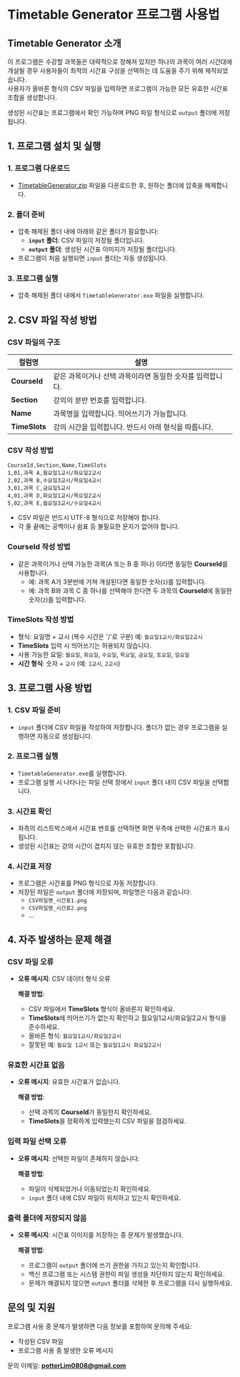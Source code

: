 # Timetable Generator 프로그램 사용법

## Timetable Generator 소개

이 프로그램은 수강할 과목들은 대략적으로 정해져 있지만 하나의 과목이 여러 시간대에 개설될 경우 사용자들이 최적의 시간표 구성을 선택하는 데 도움을 주기 위해 제작되었습니다.  
사용자가 올바른 형식의 CSV 파일을 입력하면 프로그램이 가능한 모든 유효한 시간표 조합을 생성합니다.  

생성된 시간표는 프로그램에서 확인 가능하며 PNG 파일 형식으로 `output` 폴더에 저장됩니다.

## 1. 프로그램 설치 및 실행

### 1. 프로그램 다운로드
- [TimetableGenerator.zip](./TimetableGenerator.zip) 파일을 다운로드한 후, 원하는 폴더에 압축을 해제합니다.

### 2. 폴더 준비
- 압축 해제된 폴더 내에 아래와 같은 폴더가 필요합니다:
  - **`input` 폴더**: CSV 파일이 저장될 폴더입니다.
  - **`output` 폴더**: 생성된 시간표 이미지가 저장될 폴더입니다.
- 프로그램이 처음 실행되면 `input` 폴더는 자동 생성됩니다.

### 3. 프로그램 실행
- 압축 해제된 폴더 내에서 `TimetableGenerator.exe` 파일을 실행합니다.


## 2. CSV 파일 작성 방법

### CSV 파일의 구조

| **컬럼명**    | **설명**                                   |
|---------------|-------------------------------------------|
| **CourseId**  | 같은 과목이거나 선택 과목이라면 동일한 숫자를 입력합니다. |
| **Section**   | 강의의 분반 번호를 입력합니다.               |
| **Name**      | 과목명을 입력합니다. 띄어쓰기가 가능합니다. |
| **TimeSlots** | 강의 시간을 입력합니다. 반드시 아래 형식을 따릅니다. |

### CSV 작성 방법

```
CourseId,Section,Name,TimeSlots
1,01,과목 A,월요일1교시/화요일2교시
2,02,과목 B,수요일3교시/목요일4교시
3,01,과목 C,금요일5교시
4,01,과목 D,화요일1교시/목요일2교시
5,02,과목 E,월요일3교시/수요일4교시
```

- CSV 파일은 반드시 UTF-8 형식으로 저장해야 합니다.
- 각 줄 끝에는 공백이나 쉼표 등 불필요한 문자가 없어야 합니다.

### CourseId 작성 방법
- 같은 과목이거나 선택 가능한 과목(A 또는 B 중 하나) 이라면 동일한 **CourseId**를 사용합니다.
  - 예: 과목 A가 3분반에 거쳐 개설된다면 동일한 숫자(`1`)를 입력합니다.
  - 예: 과목 B와 과목 C 중 하나를 선택해야 한다면 두 과목의 **CourseId**에 동일한 숫자(`2`)를 입력합니다.

### TimeSlots 작성 방법
- 형식: 요일명 + 교시 (복수 시간은 '/'로 구분)
  예: `월요일1교시/화요일2교시`
- **TimeSlots** 입력 시 띄어쓰기는 허용되지 않습니다.
- 사용 가능한 요일: `월요일`, `화요일`, `수요일`, `목요일`, `금요일`, `토요일`, `일요일`
- **시간 형식**: 숫자 + `교시` (예: `1교시`, `2교시`)

## 3. 프로그램 사용 방법

### 1. CSV 파일 준비
- `input` 폴더에 CSV 파일을 작성하여 저장합니다. 폴더가 없는 경우 프로그램을 실행하면 자동으로 생성됩니다.

### 2. 프로그램 실행
- `TimetableGenerator.exe`를 실행합니다.
- 프로그램 실행 시 나타나는 파일 선택 창에서 `input` 폴더 내의 CSV 파일을 선택합니다.

### 3. 시간표 확인
- 좌측의 리스트박스에서 시간표 번호를 선택하면 화면 우측에 선택한 시간표가 표시됩니다.
- 생성된 시간표는 강의 시간이 겹치지 않는 유효한 조합만 포함됩니다.

### 4. 시간표 저장
- 프로그램은 시간표를 PNG 형식으로 자동 저장합니다.
- 저장된 파일은 `output` 폴더에 저장되며, 파일명은 다음과 같습니다:
  - `CSV파일명_시간표1.png`
  - `CSV파일명_시간표2.png`
  - ...

## 4. 자주 발생하는 문제 해결

### CSV 파일 오류
- **오류 메시지**: CSV 데이터 형식 오류

  **해결 방법**:
  - CSV 파일에서 **TimeSlots** 형식이 올바른지 확인하세요.
  - **TimeSlots**에 띄어쓰기가 없는지 확인하고 월요일1교시/화요일2교시 형식을 준수하세요.
  - 올바른 형식: `월요일1교시/화요일2교시`
  - 잘못된 예: `월요일 1교시` 또는 `월요일1교시 화요일2교시`

### 유효한 시간표 없음
- **오류 메시지**: 유효한 시간표가 없습니다.

  **해결 방법**:
  - 선택 과목의 **CourseId**가 동일한지 확인하세요.
  - **TimeSlots**을 정확하게 입력했는지 CSV 파일을 점검하세요.

### 입력 파일 선택 오류
- **오류 메시지**: 선택한 파일이 존재하지 않습니다:

  **해결 방법**:
  - 파일이 삭제되었거나 이동되었는지 확인하세요.
  - `input` 폴더 내에 CSV 파일이 위치하고 있는지 확인하세요.

### 출력 폴더에 저장되지 않음
- **오류 메시지**: 시간표 이미지를 저장하는 중 문제가 발생했습니다.

  **해결 방법**:
  - 프로그램이 `output` 폴더에 쓰기 권한을 가지고 있는지 확인합니다.
  - 백신 프로그램 또는 시스템 권한이 파일 생성을 차단하지 않는지 확인하세요.
  - 문제가 해결되지 않으면 `output` 폴더를 삭제한 후 프로그램을 다시 실행하세요.


## 문의 및 지원

프로그램 사용 중 문제가 발생하면 다음 정보를 포함하여 문의해 주세요:
- 작성된 CSV 파일
- 프로그램 사용 중 발생한 오류 메시지

문의 이메일: **potterLim0808@gmail.com**